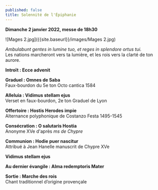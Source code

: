 ```yaml
---
published: false
title: Solennité de l'Épiphanie
---
```

**Dimanche 2 janvier 2022, messe de 18h30**

![Mages 2.jpg]({{site.baseurl}}/images/Mages 2.jpg)

*Ambulabunt gentes in lumine tuo, et reges in splendore ortus tui.*  
Les nations marcheront vers ta lumière, et les rois vers la clarté de ton aurore.

**Introït : Ecce advenit**

**Graduel : Omnes de Saba**  
Faux-bourdon du 5e ton Octo cantica 1584

**Alleluia : Vidimus stellam ejus**  
Verset en faux-bourdon, 2e ton Graduel de Lyon

**Offertoire : Hostis Herodes impie**  
Alternance polyphonique de Costanzo Festa 1495-1545

**Consécration : O salutaris Hostia**  
Anonyme XVe d'après *ms de Chypre*

**Communion : Hodie puer nascitur**  
Attribué à Jean Hanelle manuscrit de Chypre XVe

**Vidimus stellam ejus**

**Au dernier évangile : Alma redemptoris Mater**

**Sortie : Marche des rois**  
Chant traditionnel d’origine provençale
